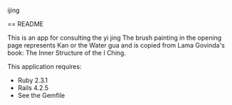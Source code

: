 ijing

== README

This is an app for consulting the yi jing
The brush painting in the opening page represents Kan or the Water gua and is
copied from Lama Govinda's book: The Inner Structure of the I Ching.

This application requires:
- Ruby 2.3.1
- Rails 4.2.5
- See the Gemfile
